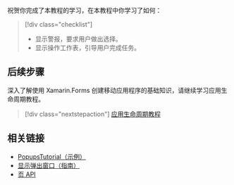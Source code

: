 祝贺你完成了本教程的学习，在本教程中你学习了如何：

> [!div class="checklist"]
> - 显示警报，要求用户做出选择。
> - 显示操作工作表，引导用户完成任务。

## <a name="next-steps"></a>后续步骤

深入了解使用 Xamarin.Forms 创建移动应用程序的基础知识，请继续学习应用生命周期教程。

> [!div class="nextstepaction"]
> [应用生命周期教程](~/get-started/tutorials/app-lifecycle/index.yml)

## <a name="related-links"></a>相关链接

- [PopupsTutorial（示例）](https://developer.xamarin.com/samples/xamarin-forms/GetStarted/Tutorials/PopupsTutorial)
- [显示弹出窗口（指南）](~/xamarin-forms/app-fundamentals/navigation/pop-ups.md)
- [页 API](xref:Xamarin.Forms.Page)

